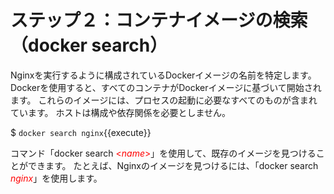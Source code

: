 # ステップ２：コンテナイメージの検索（docker search）
Nginxを実行するように構成されているDockerイメージの名前を特定します。 Dockerを使用すると、すべてのコンテナがDockerイメージに基づいて開始されます。 これらのイメージには、プロセスの起動に必要なすべてのものが含まれています。 ホストは構成や依存関係を必要としません。

$ `docker search nginx`{{execute}}

コマンド「docker search <span style="color: red; ">\<*name*\></span>」を使用して、既存のイメージを見つけることができます。 たとえば、Nginxのイメージを見つけるには、「docker search <span style="color: red; ">*nginx*</span>」を使用します。